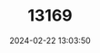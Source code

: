 ---
title: "13169"
category: "Meriones tamariscinus"
draft: false
date: 2024-02-22 13:03:50
languages:
  English: ["Tamarisk Jird", "TAMARISK JIRD", "Tamarisk Gerbil"]
  Mongolian: ["Chukhain Chichuul"]
---